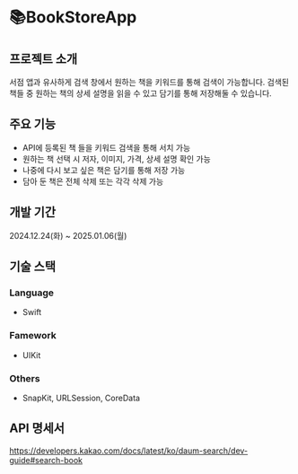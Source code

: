 # 📚BookStoreApp

## 프로젝트 소개
서점 앱과 유사하게 검색 창에서 원하는 책을 키워드를 통해 검색이 가능합니다. 검색된 책들 중 원하는 책의 상세 설명을 읽을 수 있고 담기를 통해 저장해둘 수 있습니다.

## 주요 기능
- API에 등록된 책 들을 키워드 검색을 통해 서치 가능
- 원하는 책 선택 시 저자, 이미지, 가격, 상세 설명 확인 가능
- 나중에 다시 보고 싶은 책은 담기를 통해 저장 가능
- 담아 둔 책은 전체 삭제 또는 각각 삭제 가능
  
## 개발 기간
2024.12.24(화) ~ 2025.01.06(월)

## 기술 스택
### Language
- Swift

### Famework
- UIKit

### Others
- SnapKit, URLSession, CoreData

## API 명세서
https://developers.kakao.com/docs/latest/ko/daum-search/dev-guide#search-book

